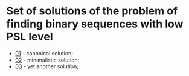 Set of solutions of the problem of finding binary sequences with low PSL level
==============================================================================
 - [01](01) - canonical solution;
 - [02](02) - minimalistic solution;
 - [03](03) - yet another solution;

